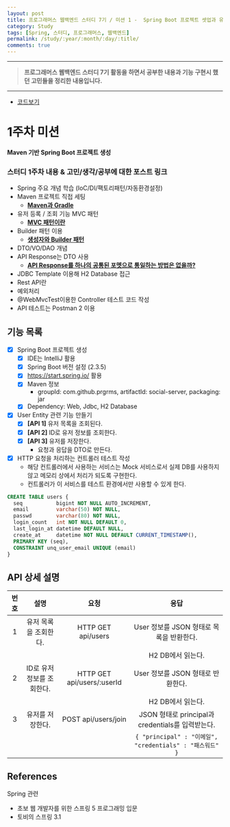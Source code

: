 ```yaml
---
layout: post
title: 프로그래머스 웹백엔드 스터디 7기 / 미션 1 -  Spring Boot 프로젝트 셋업과 유저 기능 API
category: Study
tags: [Spring, 스터디, 프로그래머스, 웹백엔드]
permalink: /study/:year/:month/:day/:title/
comments: true
---
```


---

> **프로그래머스 웹백엔드 스터디 7기 활동을 하면서 공부한 내용과 기능 구현시 했던 고민들을 정리한 내용입니다.**

---

- [코드보기]()

# 1주차 미션

**Maven 기반 Spring Boot 프로젝트 생성**

### 스터디 1주차 내용 & 고민/생각/공부에 대한 포스트 링크

- Spring 주요 개념 학습 (IoC/DI/팩토리패턴/자동환경설정)
- Maven 프로젝트 직접 세팅
  - [**Maven과 Gradle**](https://yjna2316.github.io/spring/2020/11/06/maven-%EA%B3%BC-gradle/)
- 유저 등록 / 조회 기능 MVC 패턴
  - [**MVC 패턴이란**]()
- Builder 패턴 이용
  - [**생성자와 Builder 패턴**]()
- DTO/VO/DAO 개념
- API Response는 DTO 사용
  - [**API Response를 하나의 공통된 포멧으로 통일하는 방법은 없을까?**]()
- JDBC Template 이용해 H2 Database 접근
- Rest API란
- 예외처리
- @WebMvcTest이용한 Controller 테스트 코드 작성
- API 테스트는 Postman 2 이용

## 기능 목록

- [x] Spring Boot 프로젝트 생성
  - [x] IDE는 IntelliJ 활용
  - [x] Spring Boot 버전 설정 (2.3.5)
  - [x] https://start.spring.io/ 활용
  - [x] Maven 정보
    - groupId: com.github.prgrms, artifactId: social-server, packaging: jar
  - [x] Dependency: Web, Jdbc, H2 Database
- [x] User Entity 관련 기능 만들기
  - [x] **[API 1]** 유저 목록을 조회된다.
  - [x] **[API 2]** ID로 유저 정보를 조회한다.
  - [x] **[API 3]** 유저를 저장한다.
    - 요청과 응답을 DTO로 만든다.
- [x] HTTP 요청을 처리하는 컨트롤러 테스트 작성
  - 해당 컨트롤러에서 사용하는 서비스는 Mock 서비스로서 실제 DB를 사용하지 않고 메모리 상에서 처리가 되도록 구현한다.
  - 컨트롤러가 이 서비스를 테스트 환경에서만 사용할 수 있게 한다.

```sql
CREATE TABLE users {
  seq           bigint NOT NULL AUTO_INCREMENT,
  email         varchar(50) NOT NULL,
  passwd        varchar(80) NOT NULL,
  login_count   int NOT NULL DEFAULT 0,
  last_login_at datetime DEFAULT NULL,
  create_at     datetime NOT NULL DEFAULT CURRENT_TIMESTAMP(),
  PRIMARY KEY (seq),
  CONSTRAINT unq_user_email UNIQUE (email)
}
```

## API 상세 설명

| 번호 |            설명            |            요청            |                           응답                           |
| :--: | :------------------------: | :------------------------: | :------------------------------------------------------: |
|  1   |   유저 목록을 조회한다.    |     HTTP GET api/users     |         User 정보를 JSON 형태로 목록을 반환한다.         |
|      |                            |                            |                    H2 DB에서 읽는다.                     |
|  2   | ID로 유저 정보를 조회한다. | HTTP GET api/users/:userId |            User 정보를 JSON 형태로 반환한다.             |
|      |                            |                            |                    H2 DB에서 읽는다.                     |
|  3   |      유저를 저장한다.      |    POST api/users/join     |    JSON 형태로 principal과 credentials를 입력받는다.     |
|      |                            |                            | `{ "principal" : "이메일", "credentials" : "패스워드" }` |

## References

Spring 관련

- 초보 웹 개발자를 위한 스프링 5 프로그래밍 입문
- 토비의 스프링 3.1
